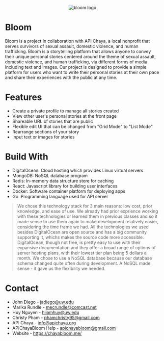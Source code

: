<p align="center">
  <img src="https://github.com/jadiego/bloom/blob/master/webclient/src/img/lotussmall.png" alt="bloom logo"/>
</p>

# Bloom

Bloom is a project in collaboration with API Chaya, a local nonprofit that serves survivors of sexual assault, domestic violence, and human trafficking. Bloom is a storytelling platform that allows anyone to convey their unique personal stories centered around the theme of sexual assault, domestic violence, and human trafficking, via different forms of media including text and images. Our project is designed to provide a simple platform for users who want to write their personal stories at their own pace and share their experiences with the public at any time.

# Features
- Create a private profile to manage all stories created
- View other user's personal stories at the front page
- Shareable URL of stories that are public
- Flexible edit UI that can be changed from "Grid Mode" to "List Mode"
- Rearrange sections of your story
- Input text or images for stories

# Build With
- DigitalOcean: Cloud hosting which provides Linux virtual servers
- MongoDB: NoSQL database program
- Redis: In-memory data structure store for caching
- React: Javascript library for building user interfaces
- Docker: Software container platform for deploying apps
- Go: Programming language used for API server

> We chose this technology stack for 3 main reasons: low cost, prior knowledge, and ease of use. We already had prior 
> exprience working with these technologies or learned them in previous classes and so it made sense to use them again to 
> make development relatively easier, considering the time frame we had. All the technologies we used besides DigitalOcean
> are open source and has a big community supporting it, whichs makes the source code more accessible. DigitalOcean, though 
> not free, is pretty easy to use with their expansive documentation and they offer a broad range of options of server
> hosting plans, with their lowest tier plan being 5 dollars a month. We chose to use a NoSQL database because our database
> schema changed quite often during development. A NoSQL made sense - it gave us the flexibility we needed.


# Contact
- John Diego - jadiego@uw.edu
- Marika Rundle - mecrundle@comcast.net
- Huy Nguyen - hiiamhuy@uw.edu
- Christy Pham - phamchristy95@gmail.com
- API Chaya - info@apichaya.org
- APIChayaBloom Help - apichayabloom@gmail.com
- Website - https://chayabloom.me/
